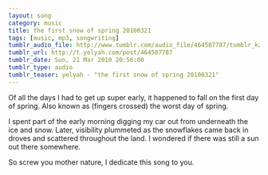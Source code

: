```yaml
---
layout: song
category: music
title: the first snow of spring 20100321
tags: [music, mp3, songwriting]
tumblr_audio_file: http://www.tumblr.com/audio_file/464587787/tumblr_kznupulnyd1qzo4ep
tumblr_url: http://t.yelyah.com/post/464587787
tumblr_date: Sun, 21 Mar 2010 20:56:00
tumblr_type: audio
tumblr_teaser: yelyah - "the first snow of spring 20100321"
---
```

Of all the days I had to get up super early, it happened to fall on the first day of spring. Also known as (fingers crossed) the worst day of spring.

I spent part of the early morning digging my car out from underneath the ice and snow. Later, visibility plummeted as the snowflakes came back in droves and scattered throughout the land. I wondered if there was still a sun out there somewhere.

So screw you mother nature, I dedicate this song to you.
